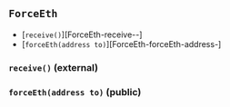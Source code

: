 ## <span id="ForceEth"></span> `ForceEth`



- [`receive()`][ForceEth-receive--]
- [`forceEth(address to)`][ForceEth-forceEth-address-]
### <span id="ForceEth-receive--"></span> `receive()` (external)



### <span id="ForceEth-forceEth-address-"></span> `forceEth(address to)` (public)



